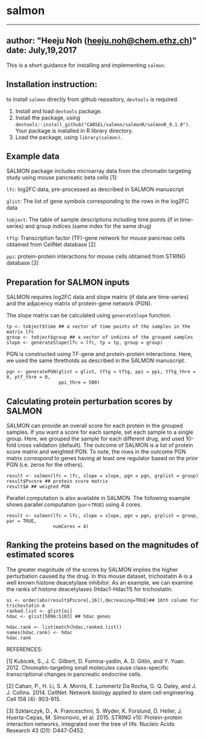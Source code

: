 # salmon
---
author: "Heeju Noh (heeju.noh@chem.ethz.ch)"
date: July,19,2017
---

This is a short guidance for installing and implementing `salmon`.

## Installation instruction:
to install `salmon` directly from github repository, `devtools` is required. 

1. Install and load `devtools` package.
2. Install the package, using `devtools::install_github("CABSEL/salmon/salmonR/salmonR_0.1.0")`. Your package is inatalled in R library directory.
3. Load the package, using `library(salmon)`.


## Example data
SALMON package includes microarray data from the chromatin targeting study using mouse pancreatic beta cells [1]:


`lfc`: log2FC data, pre-processed as described in SALMON manuscript

`glist`: The list of gene symbols corresponding to the rows in the log2FC data

`tobject`: The table of sample descriptions including time points (if in time-series) and group indices (same index for the same drug)

`tftg`: Transcription factor (TF)-gene network for mouse pancreas cells obtained from CellNet database [2]

`ppi`: protein-protein interactions for mouse cells obtained from STRING database [3]


## Preparation for SALMON inputs
SALMON requires log2FC data and slope matrix (if data are time-series) and the adjacency matrix of protein-gene network (PGN). 

The slope matrix can be calculated using `generateSlope` function.

```{r warning=FALSE,eval=FALSE,echo=TRUE}
tp <- tobject$time ## a vector of time points of the samples in the matrix lfc
group <- tobject$group ## a vector of indices of the grouped samples
slope <- generateSlope(lfc = lfc, tp = tp, group = group)
```

PGN is constructed using TF-gene and protein-protein interactions. Here, we used the same thretholds as described in the SALMON manuscript.
```{r warning=FALSE,eval=FALSE,echo=TRUE}
pgn <- generatePGN(glist = glist, tftg = tftg, ppi = ppi, tftg_thre = 0, ptf_thre = 0, 
                   ppi_thre = 500)
```


## Calculating protein perturbation scores by SALMON
SALMON can provide an overall score for each protein in the grouped samples. If you want a score for each sample, set each sample to a single group. Here, we grouped the sample for each different drug, and used 10-fold cross validation (default). The outcome of SALMON is a list of protein score matrix and weighted PGN. To note, the rows in the outcome PGN matrix correspond to genes having at least one regulator based on the prior PGN (i.e. zeros for the others).
```{r warning=FALSE,eval=FALSE,echo=TRUE}
result <- salmon(lfc = lfc, slope = slope, pgn = pgn, grplist = group)
result$Pscore ## protein score matrix
result$A ## weigted PGN
```

Parallel computation is also available in SALMON. The following example shows parallel computation (`par`=`TRUE`) using 4 cores.  
```{r warning=FALSE,eval=FALSE,echo=TRUE}
result <- salmon(lfc = lfc, slope = slope, pgn = pgn, grplist = group, par = TRUE, 
                 numCores = 4)
```

## Ranking the proteins based on the magnitudes of estimated scores
The greater magnitude of the scores by SALMON implies the higher perturbation caused by the drug. In this mouse dataset, trichostatin A is a well known histone deacetylase inhibitor. As an example, we can examine the ranks of histone deacetylases (Hdac1-Hdac11) for trichostatin.

```{r warning=FALSE,eval=FALSE,echo=TRUE}
oi <- order(abs(result$Pscore[,16]),decreasing=TRUE)## 16th column for trichostatin A 
ranked.list <- glist[oi] 
hdac <- glist[5096:5103] ## hdac genes

hdac.rank <- list(match(hdac,ranked.list))
names(hdac.rank) <- hdac
hdac.rank

```


REFERENCES:

[1]	Kubicek, S., J. C. Gilbert, D. Fomina-yadlin, A. D. Gitlin, and Y. Yuan. 2012. Chromatin-targeting small molecules cause class-specific transcriptional changes in pancreatic endocrine cells.

[2]	Cahan, P., H. Li, S. A. Morris, E. Lummertz Da Rocha, G. Q. Daley, and J. J. Collins. 2014. CellNet: Network biology applied to stem cell engineering. Cell 158 (4): 903-915.

[3]	Szklarczyk, D., A. Franceschini, S. Wyder, K. Forslund, D. Heller, J. Huerta-Cepas, M. Simonovic, et al. 2015. STRING v10: Protein-protein interaction networks, integrated over the tree of life. Nucleic Acids Research 43 (D1): D447-D452.

